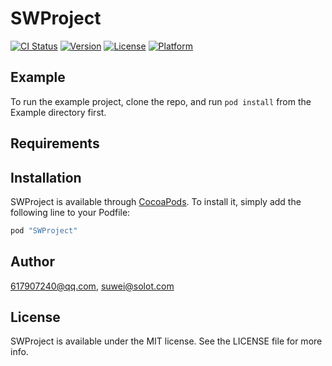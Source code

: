 # SWProject

[![CI Status](http://img.shields.io/travis/617907240@qq.com/SWProject.svg?style=flat)](https://travis-ci.org/617907240@qq.com/SWProject)
[![Version](https://img.shields.io/cocoapods/v/SWProject.svg?style=flat)](http://cocoapods.org/pods/SWProject)
[![License](https://img.shields.io/cocoapods/l/SWProject.svg?style=flat)](http://cocoapods.org/pods/SWProject)
[![Platform](https://img.shields.io/cocoapods/p/SWProject.svg?style=flat)](http://cocoapods.org/pods/SWProject)

## Example

To run the example project, clone the repo, and run `pod install` from the Example directory first.

## Requirements

## Installation

SWProject is available through [CocoaPods](http://cocoapods.org). To install
it, simply add the following line to your Podfile:

```ruby
pod "SWProject"
```

## Author

617907240@qq.com, suwei@solot.com

## License

SWProject is available under the MIT license. See the LICENSE file for more info.
